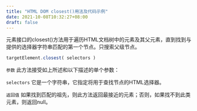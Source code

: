 ```yaml
---
title: "HTML DOM closest()用法及代码示例"
date: 2021-10-08T10:32:27+08:00
draft: false
---
```


元素接口的closest()方法用于遍历HTML文档树中的元素及其父元素，直到找到与提供的选择器字符串匹配的第一个节点。只搜索父级节点。
```js
targetElement.closest( selectors )
```
`参数` 此方法接受如上所述和以下描述的单个参数：

`selectors` 它是一个字符串，它指定将用于查找节点的HTML选择器。

`返回值` 如果找到匹配的祖先，则此方法返回最接近的元素；否则，如果找不到此类元素，则返回null。